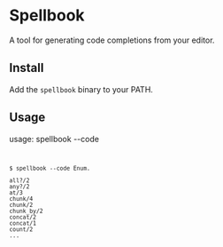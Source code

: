 Spellbook
=========

A tool for generating code completions from your editor.

## Install

Add the `spellbook` binary to your PATH.

## Usage

usage: spellbook --code <code>

```
$ spellbook --code Enum.

all?/2
any?/2
at/3
chunk/4
chunk/2
chunk_by/2
concat/2
concat/1
count/2
...
```
 

